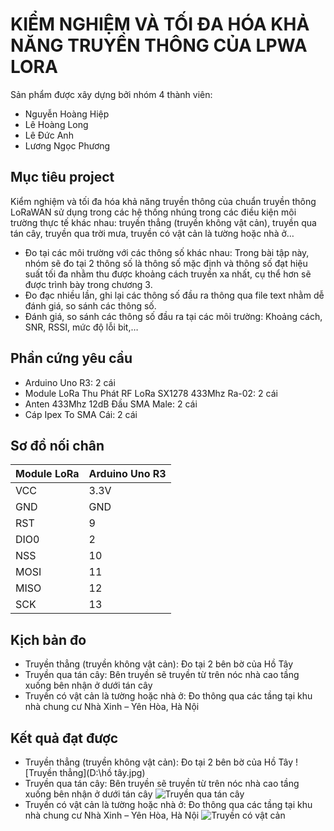 # KIỂM NGHIỆM VÀ TỐI ĐA HÓA KHẢ NĂNG TRUYỀN THÔNG CỦA LPWA LORA

Sản phẩm được xây dựng bởi nhóm 4 thành viên:
- Nguyễn Hoàng Hiệp
- Lê Hoàng Long
- Lê Đức Anh
- Lương Ngọc Phương

## Mục tiêu project

Kiểm nghiệm và tối đa hóa khả năng truyền thông của chuẩn truyền thông LoRaWAN sử dụng trong các hệ thống nhúng trong các điều kiện môi trường thực tế khác nhau: truyền thẳng (truyền không vật cản), truyền qua tán cây, truyền qua trời mưa, truyền có vật cản là tường hoặc nhà ở…
- Đo tại các môi trường với các thông số khác nhau: Trong bài tập này, nhóm sẽ đo tại 2 thông số là thông số mặc định và thông số đạt hiệu suất tối đa nhằm thu được khoảng cách truyền xa nhất, cụ thể hơn sẽ được trình bày trong chương 3.
- Đo đạc nhiều lần, ghi lại các thông số đầu ra thông qua file text nhằm dễ đánh giá, so sánh các thông số.
- Đánh giá, so sánh các thông số đầu ra tại các môi trường: Khoảng cách, SNR, RSSI, mức độ lỗi bit,…

## Phần cứng yêu cầu
- Arduino Uno R3: 2 cái
- Module LoRa Thu Phát RF LoRa SX1278 433Mhz Ra-02: 2 cái
- Anten 433Mhz 12dB Đầu SMA Male: 2 cái
- Cáp Ipex To SMA Cái: 2 cái

## Sơ đồ nối chân
| Module LoRa | Arduino Uno R3 |
|-------------|----------------|
| VCC         | 3.3V           |
| GND         | GND            |
| RST         | 9              |
| DIO0        | 2              |
| NSS         | 10             |
| MOSI        | 11             |
| MISO        | 12             |
| SCK         | 13             |

## Kịch bản đo
- Truyền thẳng (truyền không vật cản): Đo tại 2 bên bờ của Hồ Tây
- Truyền qua tán cây: Bên truyền sẽ truyền từ trên nóc nhà cao tầng xuống bên nhận ở dưới tán cây
- Truyền có vật cản là tường hoặc nhà ở: Đo thông qua các tầng tại khu nhà chung cư Nhà Xinh – Yên Hòa, Hà Nội

## Kết quả đạt được
- Truyền thẳng (truyền không vật cản): Đo tại 2 bên bờ của Hồ Tây 
![Truyền thẳng](D:\hồ tây.jpg)
- Truyền qua tán cây: Bên truyền sẽ truyền từ trên nóc nhà cao tầng xuống bên nhận ở dưới tán cây 
![Truyền qua tán cây](path/to/image2.png)
- Truyền có vật cản là tường hoặc nhà ở: Đo thông qua các tầng tại khu nhà chung cư Nhà Xinh – Yên Hòa, Hà Nội 
![Truyền có vật cản](path/to/image3.png)







